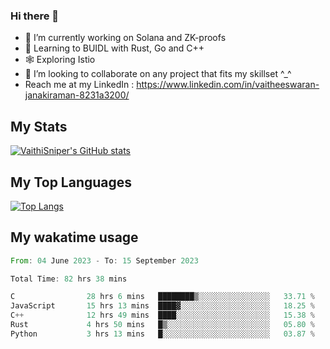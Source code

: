 ### Hi there 👋

- 🔭 I’m currently working on Solana and ZK-proofs
- 📖 Learning to BUIDL with Rust, Go and C++
- 🕸️ Exploring Istio
- 👯 I’m looking to collaborate on any project that fits my skillset ^_^
- Reach me at my LinkedIn : https://www.linkedin.com/in/vaitheeswaran-janakiraman-8231a3200/

## My Stats
[![VaithiSniper's GitHub stats](https://github-readme-stats.vercel.app/api?username=VaithiSniper&hide=stars&theme=radical)](https://github.com/anuraghazra/github-readme-stats)

## My Top Languages

[![Top Langs](https://github-readme-stats.vercel.app/api/top-langs/?username=VaithiSniper&layout=compact)](https://github.com/anuraghazra/github-readme-stats)

## My wakatime usage

<!--START_SECTION:waka-->

```rust
From: 04 June 2023 - To: 15 September 2023

Total Time: 82 hrs 38 mins

C                28 hrs 6 mins   ████████▒░░░░░░░░░░░░░░░░   33.71 %
JavaScript       15 hrs 13 mins  ████▓░░░░░░░░░░░░░░░░░░░░   18.25 %
C++              12 hrs 49 mins  ████░░░░░░░░░░░░░░░░░░░░░   15.38 %
Rust             4 hrs 50 mins   █▒░░░░░░░░░░░░░░░░░░░░░░░   05.80 %
Python           3 hrs 13 mins   █░░░░░░░░░░░░░░░░░░░░░░░░   03.87 %
```

<!--END_SECTION:waka-->
